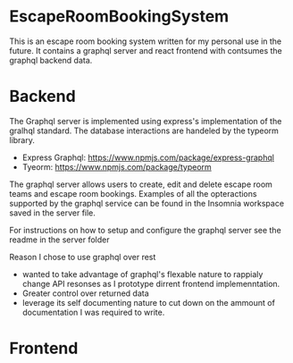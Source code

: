 # EscapeRoomBookingSystem
This is an escape room booking system written for my personal use in the future. It contains a graphql server and react frontend with contsumes the graphql backend data. 

# Backend

The Graphql server is implemented using express's implementation of the gralhql standard. The database interactions are handeled by the typeorm library.

* Express Graphql: https://www.npmjs.com/package/express-graphql
* Tyeorm: https://www.npmjs.com/package/typeorm

The graphql server allows users to create, edit and delete escape room teams and escape room bookings. Examples of all the opteractions supported by the graphql service can be found in the Insomnia workspace saved in the server file.

For instructions on how to setup and configure the graphql server see the readme in the server folder  

Reason I chose to use graphql over rest 
* wanted to take advantage of graphql's flexable nature to rappialy change API resonses as I prototype dirrent frontend implemenntation.
* Greater control over returned data
* leverage its self documenting nature to cut down on the ammount of documentation I was required to write.


# Frontend

